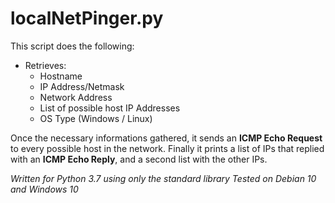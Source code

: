 # localNetPinger.py

This script does the following:

* Retrieves:
  * Hostname
  * IP Address/Netmask
  * Network Address
  * List of possible host IP Addresses
  * OS Type (Windows / Linux)

Once the necessary informations gathered, it sends an **ICMP Echo Request** to every possible host in the network.
Finally it prints a list of IPs that replied with an **ICMP Echo Reply**, and a second list with the other IPs.

*Written for Python 3.7 using only the standard library*
*Tested on Debian 10 and Windows 10*
